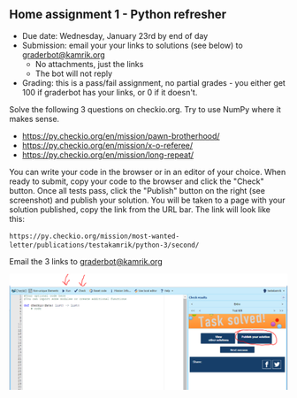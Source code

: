 ## Home assignment 1 - Python refresher
 - Due date: Wednesday, January 23rd by end of day
 - Submission: email your your links to solutions (see below) to graderbot@kamrik.org
   - No attachments, just the links
   - The bot will not reply
 - Grading: this is a pass/fail assignment, no partial grades - you either get 100 if graderbot has your links, or 0 if it doesn't.
 
Solve the following 3 questions on checkio.org. Try to use NumPy where it makes sense.
 * https://py.checkio.org/en/mission/pawn-brotherhood/
 * https://py.checkio.org/en/mission/x-o-referee/
 * https://py.checkio.org/en/mission/long-repeat/

You can write your code in the browser or in an editor of your choice.
When ready to submit, copy your code to the browser and click the "Check" button.
Once all tests pass, click the "Publish" button on the right (see screenshot) and publish your solution. 
You will be taken to a page with your solution published, copy the link from the URL bar. The link will look like this:
```
https://py.checkio.org/mission/most-wanted-letter/publications/testakamrik/python-3/second/
```
Email the 3 links to graderbot@kamrik.org

![screenshot](Checkio2.png)
